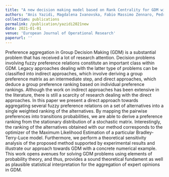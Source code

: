 ```yaml
---
title: "A new decision making model based on Rank Centrality for GDM with fuzzy preference relations"
authors: "Anis Yazidi, Magdalena Ivanovska, Fabio Massimo Zennaro, Pedro G. Lind, Enrique Herrera Viedma"
collection: publications
permalink: /publication/yazidi2021new
date: 2021-01-01
venue: 'European Journal of Operational Research'
paperurl: ''
---
```


Preference aggregation in Group Decision Making (GDM) is a substantial problem that has received a lot of research attention. Decision problems involving fuzzy preference relations constitute an important class within GDM. Legacy approaches dealing with the latter type of problems can be classified into indirect approaches, which involve deriving a group preference matrix as an intermediate step, and direct approaches, which deduce a group preference ranking based on individual preference rankings. Although the work on indirect approaches has been extensive in the literature, there is still a scarcity of research dealing with the direct approaches. In this paper we present a direct approach towards aggregating several fuzzy preference relations on a set of alternatives into a single weighted ranking of the alternatives. By mapping the pairwise preferences into transitions probabilities, we are able to derive a preference ranking from the stationary distribution of a stochastic matrix. Interestingly, the ranking of the alternatives obtained with our method corresponds to the optimizer of the  Maximum Likelihood Estimation of a particular Bradley-Terry-Luce model. Furthermore, we  perform a theoretical  sensitivity analysis of the proposed method supported by experimental results and illustrate our approach towards GDM with a concrete numerical example. This work opens avenues for solving GDM problems using  elements of probability theory, and thus, provides a sound theoretical fundament as well as plausible statistical interpretation for the aggregation of expert opinions in GDM.
